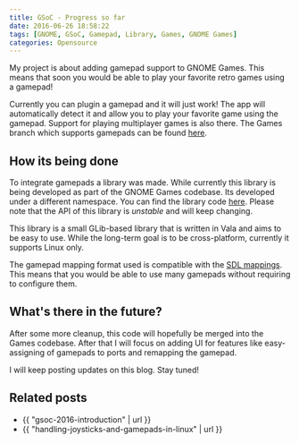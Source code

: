 ```yaml
---
title: GSoC - Progress so far
date: 2016-06-26 18:58:22
tags: [GNOME, GSoC, Gamepad, Library, Games, GNOME Games]
categories: Opensource
---
```


My project is about adding gamepad support to GNOME Games. This means that soon you would be able to play your favorite retro games using a gamepad!

Currently you can plugin a gamepad and it will just work! The app will automatically detect it and allow you to play your favorite game using the gamepad. Support for playing multiplayer games is also there. The Games branch which supports gamepads can be found [here](https://github.com/meghprkh/gnome-games/tree/dirty/feature/gamepad-incremental).

<!-- more -->

## How its being done

To integrate gamepads a library was made. While currently this library is being developed as part of the GNOME Games codebase. Its developed under a different namespace. You can find the library code [here](https://github.com/meghprkh/libgamepad). Please note that the API of this library is _unstable_ and will keep changing.

This library is a small GLib-based library that is written in Vala and aims to be easy to use. While the long-term goal is to be cross-platform, currently it supports Linux only.

The gamepad mapping format used is compatible with the [SDL mappings](https://github.com/gabomdq/SDL_GameControllerDB). This means that you would be able to use many gamepads without requiring to configure them.

## What's there in the future?

After some more cleanup, this code will hopefully be merged into the Games codebase. After that I will focus on adding UI for features like easy-assigning of gamepads to ports and remapping the gamepad.

I will keep posting updates on this blog. Stay tuned!

## Related posts

- {{ "gsoc-2016-introduction" | url }}
- {{ "handling-joysticks-and-gamepads-in-linux" | url }}
